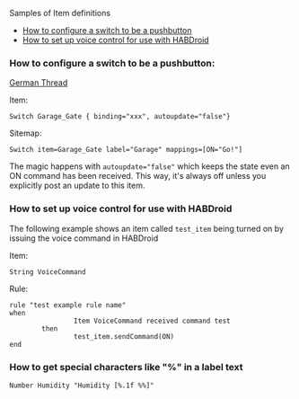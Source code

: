Samples of Item definitions
* [How to configure a switch to be a pushbutton](Samples-Item-Definitions#how-to-configure-a-switch-to-be-a-pushbutton)
* [How to set up voice control for use with HABDroid](Samples-Item-Definitions#how-to-set-up-voice-control-for-use-with-habdroid)

### How to configure a switch to be a pushbutton:

[German Thread](http://knx-user-forum.de/openhab/27123-einfacher-taster-openhab.html)

Item:

    Switch Garage_Gate { binding="xxx", autoupdate="false"}

Sitemap:

    Switch item=Garage_Gate label="Garage" mappings=[ON="Go!"]
The magic happens with `autoupdate="false"` which keeps the state even an ON command has been received. This way, it's always off unless you explicitly post an update to this item.


### How to set up voice control for use with HABDroid
The following example shows an item called `test_item` being turned on by issuing the voice command in HABDroid

Item:

    String VoiceCommand

Rule:

    rule "test example rule name"
    when
                    Item VoiceCommand received command test
            then
                    test_item.sendCommand(ON)
    end

### How to get special characters like "%" in a label text

    Number Humidity "Humidity [%.1f %%]"
